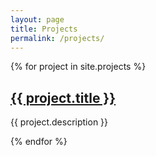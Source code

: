 ```yaml
---
layout: page
title: Projects
permalink: /projects/
---
```


{% for project in site.projects %}
  <h2>
    <a href="{{ project.url }}">
      {{ project.title }}
    </a>
  </h2>
  <p>{{ project.description }}</p>
{% endfor %}